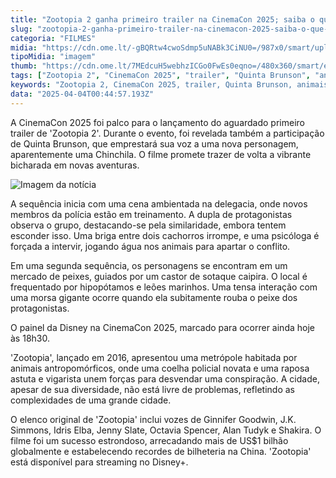 ```yaml
---
title: "Zootopia 2 ganha primeiro trailer na CinemaCon 2025; saiba o que acontece"
slug: "zootopia-2-ganha-primeiro-trailer-na-cinemacon-2025-saiba-o-que-acontece"
categoria: "FILMES"
midia: "https://cdn.ome.lt/-gBQRtw4cwoSdmp5uNABk3CiNU0=/987x0/smart/uploads/conteudo/fotos/image_-_2025-04-03T200608.532.png"
tipoMidia: "imagem"
thumb: "https://cdn.ome.lt/7MEdcuH5webhzICGo0FwEs0eqno=/480x360/smart/extras/conteudos/image_-_2025-04-03T200608.532.png"
tags: ["Zootopia 2", "CinemaCon 2025", "trailer", "Quinta Brunson", "animais antropomórficos", "Disney", "aventuras animadas", "sucesso de bilheteria"]
keywords: "Zootopia 2, CinemaCon 2025, trailer, Quinta Brunson, animais antropomórficos, Disney, aventuras animadas, sucesso de bilheteria"
data: "2025-04-04T00:44:57.193Z"
---
```


A CinemaCon 2025 foi palco para o lançamento do aguardado primeiro trailer de 'Zootopia 2'. Durante o evento, foi revelada também a participação de Quinta Brunson, que emprestará sua voz a uma nova personagem, aparentemente uma Chinchila. O filme promete trazer de volta a vibrante bicharada em novas aventuras.

![Imagem da notícia](https://cdn.ome.lt/LtEbjvtSfUUvFZMoJCItTQoQPlg=/fit-in/837x500/smart/uploads/conteudo/fotos/image_-_2025-04-03T200836.159.png)

A sequência inicia com uma cena ambientada na delegacia, onde novos membros da polícia estão em treinamento. A dupla de protagonistas observa o grupo, destacando-se pela similaridade, embora tentem esconder isso. Uma briga entre dois cachorros irrompe, e uma psicóloga é forçada a intervir, jogando água nos animais para apartar o conflito.

Em uma segunda sequência, os personagens se encontram em um mercado de peixes, guiados por um castor de sotaque caipira. O local é frequentado por hipopótamos e leões marinhos. Uma tensa interação com uma morsa gigante ocorre quando ela subitamente rouba o peixe dos protagonistas.

O painel da Disney na CinemaCon 2025, marcado para ocorrer ainda hoje às 18h30.

'Zootopia', lançado em 2016, apresentou uma metrópole habitada por animais antropomórficos, onde uma coelha policial novata e uma raposa astuta e vigarista unem forças para desvendar uma conspiração. A cidade, apesar de sua diversidade, não está livre de problemas, refletindo as complexidades de uma grande cidade.

O elenco original de 'Zootopia' inclui vozes de Ginnifer Goodwin, J.K. Simmons, Idris Elba, Jenny Slate, Octavia Spencer, Alan Tudyk e Shakira. O filme foi um sucesso estrondoso, arrecadando mais de US$1 bilhão globalmente e estabelecendo recordes de bilheteria na China. 'Zootopia' está disponível para streaming no Disney+.